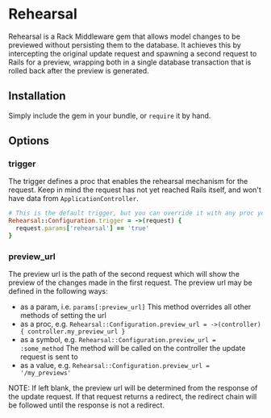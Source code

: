 # Rehearsal

Rehearsal is a Rack Middleware gem that allows model changes to be previewed without persisting them to the database.
It achieves this by intercepting the original update request and spawning a second request to Rails for a preview,
wrapping both in a single database transaction that is rolled back after the preview is generated.

## Installation

Simply include the gem in your bundle, or `require` it by hand.

## Options

### trigger

The trigger defines a proc that enables the rehearsal mechanism for the request. Keep in mind the request has not yet
reached Rails itself, and won't have data from `ApplicationController`.

```ruby
# This is the default trigger, but you can override it with any proc you want
Rehearsal::Configuration.trigger = ->(request) {
  request.params['rehearsal'] == 'true'
}
```

### preview_url

The preview url is the path of the second request which will show the preview of the changes made in the first request.
The preview url may be defined in the following ways:

- as a param, i.e. `params[:preview_url]` This method overrides all other methods of setting the url
- as a proc, e.g. `Rehearsal::Configuration.preview_url = ->(controller) { controller.my_preview_url }`
- as a symbol, e.g. `Rehearsal::Configuration.preview_url = :some_method` The method will be called on the controller the update request is sent to
- as a value, e.g. `Rehearsal::Configuration.preview_url = '/my_previews'`

NOTE: If left blank, the preview url will be determined from the response of the update request. If that request returns
a redirect, the redirect chain will be followed until the response is not a redirect.

